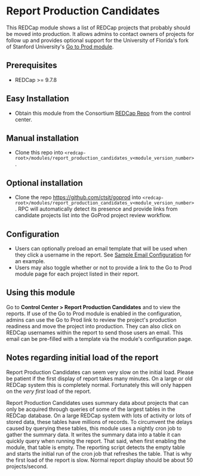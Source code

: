 # Report Production Candidates

This REDCap module shows a list of REDCap projects that probably should be moved into production. It allows admins to contact owners of projects for follow up and provides optional support for the University of Florida's fork of Stanford University's <a href='https://github.com/ctsit/goprod'>Go to Prod module</a>.

## Prerequisites
- REDCap >= 9.7.8

## Easy Installation
- Obtain this module from the Consortium [REDCap Repo](https://redcap.vanderbilt.edu/consortium/modules/index.php) from the control center.

## Manual installation
- Clone this repo into `<redcap-root>/modules/report_production_candidates_v<module_version_number>`.

## Optional installation
- Clone the repo https://github.com/ctsit/goprod into `<redcap-root>/modules/report_production_candidates_v<module_version_number>`. RPC will automatically detect its presence and provide links from candidate projects list into the GoProd project review workflow.

## Configuration
- Users can optionally preload an email template that will be used when they click a username in the report.  See [Sample Email Configuration](samples/email_configuration.md) for an example.
- Users may also toggle whether or not to provide a link to the Go to Prod module page for each project listed in their report.

## Using this module
Go to **Control Center > Report Production Candidates** and to view the reports. If use of the Go to Prod module is enabled in the configuration, admins can use the Go to Prod link to review the project's production readiness and move the project into production. They can also click on REDCap usernames within the report to send those users an email. This email can be pre-filled with a template via the module's configuration page.

## Notes regarding initial load of the report

Report Production Candidates can seem very slow on the initial load. Please be patient if the first display of report takes many minutes. On a large or old REDCap system this is completely normal. Fortunately this will only happen on the _very first_ load of the report.

Report Production Candidates uses summary data about projects that can only be acquired through queries of some of the largest tables in the REDCap database. On a large REDCap system with lots of activity or lots of stored data, these tables have millions of records. To circumvent the delays caused by querying these tables, this module uses a nightly cron job to gather the summary data. It writes the summary data into a table it can quickly query when running the report. That said, when first enabling the module, that table is empty. The reporting script detects the empty table and starts the initial run of the cron job that refreshes the table. That is why the first load of the report is slow. Normal report display should be about 50 projects/second.
